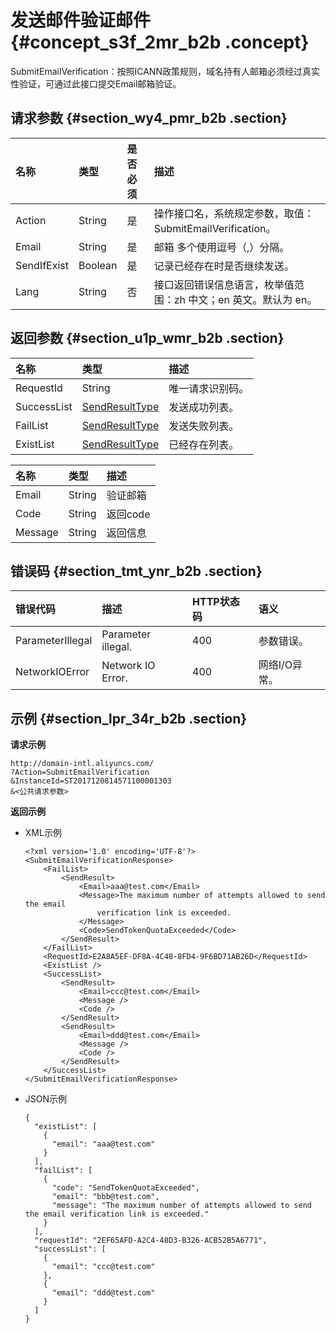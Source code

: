 # 发送邮件验证邮件 {#concept_s3f_2mr_b2b .concept}

SubmitEmailVerification：按照ICANN政策规则，域名持有人邮箱必须经过真实性验证，可通过此接口提交Email邮箱验证。

## 请求参数 {#section_wy4_pmr_b2b .section}

|名称|类型|是否必须|描述|
|:-|:-|:---|:-|
|Action|String|是|操作接口名，系统规定参数，取值：SubmitEmailVerification。|
|Email|String|是|邮箱 多个使用逗号（,）分隔。|
|SendIfExist|Boolean|是|记录已经存在时是否继续发送。|
|Lang|String|否|接口返回错误信息语言，枚举值范围：zh 中文；en 英文。默认为 en。|

## 返回参数 {#section_u1p_wmr_b2b .section}

|名称|类型|描述|
|:-|:-|:-|
|RequestId|String|唯一请求识别码。|
|SuccessList|[SendResultType](#table_ecg_2nr_b2b)|发送成功列表。|
|FailList|[SendResultType](#table_ecg_2nr_b2b)|发送失败列表。|
|ExistList|[SendResultType](#table_ecg_2nr_b2b)|已经存在列表。|

|名称|类型|描述|
|:-|:-|:-|
|Email|String|验证邮箱|
|Code|String|返回code|
|Message|String|返回信息|

## 错误码 {#section_tmt_ynr_b2b .section}

|错误代码|描述|HTTP状态码|语义|
|:---|:-|:------|:-|
|ParameterIllegal|Parameter illegal.|400|参数错误。|
|NetworkIOError|Network IO Error.|400|网络I/O异常。|

## 示例 {#section_lpr_34r_b2b .section}

**请求示例**

```
http://domain-intl.aliyuncs.com/
?Action=SubmitEmailVerification
&InstanceId=ST2017120814571100001303
&<公共请求参数>
```

**返回示例**

-   XML示例

    ```
    <?xml version='1.0' encoding='UTF-8'?>
    <SubmitEmailVerificationResponse>
        <FailList>
            <SendResult>
                <Email>aaa@test.com</Email>
                <Message>The maximum number of attempts allowed to send the email
                    verification link is exceeded.
                </Message>
                <Code>SendTokenQuotaExceeded</Code>
            </SendResult>
        </FailList>
        <RequestId>E2A8A5EF-DF8A-4C48-8FD4-9F6BD71AB26D</RequestId>
        <ExistList />
        <SuccessList>
            <SendResult>
                <Email>ccc@test.com</Email>
                <Message />
                <Code />
            </SendResult>
            <SendResult>
                <Email>ddd@test.com</Email>
                <Message />
                <Code />
            </SendResult>
        </SuccessList>
    </SubmitEmailVerificationResponse>
    ```

-   JSON示例

    ```
    {
      "existList": [
        {
          "email": "aaa@test.com"
        }
      ],
      "failList": [
        {
          "code": "SendTokenQuotaExceeded",
          "email": "bbb@test.com",
          "message": "The maximum number of attempts allowed to send the email verification link is exceeded."
        }
      ],
      "requestId": "2EF65AFD-A2C4-48D3-B326-ACB52B5A6771",
      "successList": [
        {
          "email": "ccc@test.com"
        },
        {
          "email": "ddd@test.com"
        }
      ]
    }
    ```


